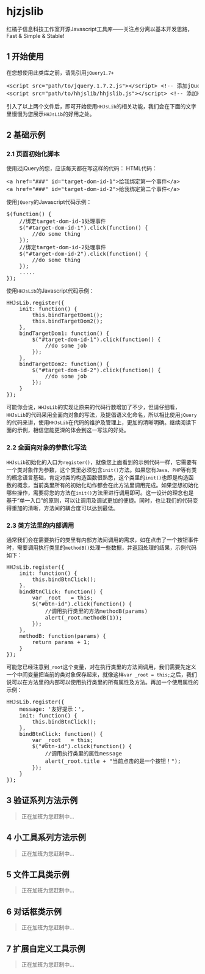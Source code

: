 # hjzjslib

红橘子信息科技工作室开源Javascript工具库——关注点分离以基本开发思路，Fast &amp; Simple &amp; Stable!

## 1 开始使用
在您想使用此类库之前，请先引用`jQuery1.7+`
<pre>
&lt;script src="path/to/jquery.1.7.2.js"&gt;&lt;/script&gt; &lt;!-- 添加jQuery依赖 --&gt;
&lt;script src="path/to/hhjslib/hhjslib.js"&gt;&lt;/script&gt; &lt;!-- 添加HHJsLib核心文件 --&gt;
</pre>
引入了以上两个文件后，即可开始使用`HHJsLib`的相关功能，我们会在下面的文字里慢慢为您展示`HHJsLib`的好用之处。

## 2 基础示例
### 2.1 页面初始化脚本
使用过jQuery的您，应该每天都在写这样的代码：
HTML代码：
<pre>
&lt;a href="###" id="target-dom-id-1"&gt;给我绑定第一个事件&lt;/a&gt;
&lt;a href="###" id="target-dom-id-2"&gt;给我绑定第二个事件&lt;/a&gt;
</pre>

使用`jQuery`的Javascript代码示例：
<pre>
$(function() {
    //绑定target-dom-id-1处理事件
    $("#target-dom-id-1").click(function() {
        //do some thing
    });
    //绑定target-dom-id-2处理事件
    $("#target-dom-id-2").click(function() {
        //do some thing
    });
    .....
});
</pre>

使用`HHJsLib`的Javascript代码示例：
<pre>
HHJsLib.register({
    init: function() {
        this.bindTargetDom1();
        this.bindTargetDom2();
    },
    bindTargetDom1: function() {
        $("#target-dom-id-1").click(function() {
            //do some job
        });
    },
    bindTargetDom2: function() {
        $("#target-dom-id-2").click(function() {
            //do some job
        });
    }
});
</pre>
可能你会说，`HHJsLib`的实现让原来的代码行数增加了不少，但请仔细看，`HHJsLib`的代码采用全面向对象的写法，及提倡语义化命名，所以相比使用`jQuery`的代码来讲，使用`HHJsLib`在代码的维护及管理上，更加的清晰明确。继续阅读下面的示例，相信您能更深的体会到这一写法的好处。
### 2.2 全面向对象的参数化写法
`HHJsLib`初始化的入口为`register()`，就像您上面看到的示例代码一样，它需要有一个类对象作为参数，这个类里必须包含`init()`方法。如果您有`Java`、`PHP`等有类的概念语言基础，肯定对类的构造函数很熟悉，这个类里的`init()`也即是构造函数的概念，当前类里所有的初始化动作都会在此方法里调用完成。如果您想初始化哪些操作，需要将您的方法在`init()`方法里进行调用即可。这一设计的理念也是基于“单一入口”的原则，可以让调用及调试更加的便捷。同时，也让我们的代码变得重加的清晰，方法间的耦合度可以达到最低。
### 2.3 类方法里的内部调用
通常我们会在需要执行的类里有内部方法间调用的需求，如在点击了一个按钮事件时，需要调用执行类里的`methodB()`处理一些数据，并返回处理的结果，示例代码如下：
<pre>
HHJsLib.register({
    init: function() {
        this.bindBtnClick();
    }.
    bindBtnClick: function() {
        var _root   = this;
        $("#btn-id").click(function() {
            //调用执行类里的方法methodB(params)
            alert(_root.methodB(1));
        });
    },
    methodB: function(params) {
        return params + 1;
    }
});
</pre>

可能您已经注意到`_root`这个变量，对在执行类里的方法间调用，我们需要先定义一个中间变量把当前的类对象保存起来，就像这样`var _root = this;`之后，我们说可以在方法里的内部可以使用执行类里的所有属性及方法。再加一个使用属性的示例：

<pre>
HHJsLib.register({
    message: '友好提示：',
    init: function() {
        this.bindBtnClick();
    },
    bindBtnClick: function() {
        var _root   = this;
        $("#btn-id").click(function() {
            //调用执行类里的属性message
            alert(_root.title + "当前点击的是一个按钮！");
        });
    }
});
</pre>

## 3 验证系列方法示例
> 正在加班为您赶制中...

## 4 小工具系列方法示例
> 正在加班为您赶制中...

## 5 文件工具类示例
> 正在加班为您赶制中...

## 6 对话框类示例
> 正在加班为您赶制中...

## 7 扩展自定义工具示例
> 正在加班为您赶制中...
